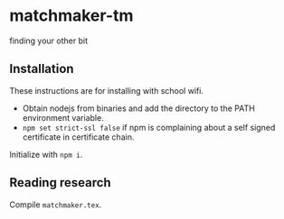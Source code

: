 # matchmaker-tm
finding your other bit

## Installation
These instructions are for installing with school wifi.
- Obtain nodejs from binaries and add the directory to the PATH environment variable.
- `npm set strict-ssl false` if npm is complaining about a self signed certificate in certificate chain.

Initialize with `npm i`.

## Reading research
Compile `matchmaker.tex`.
